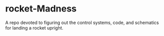 # rocket-Madness
A repo devoted to figuring out the control systems, code, and schematics for landing a rocket upright.

